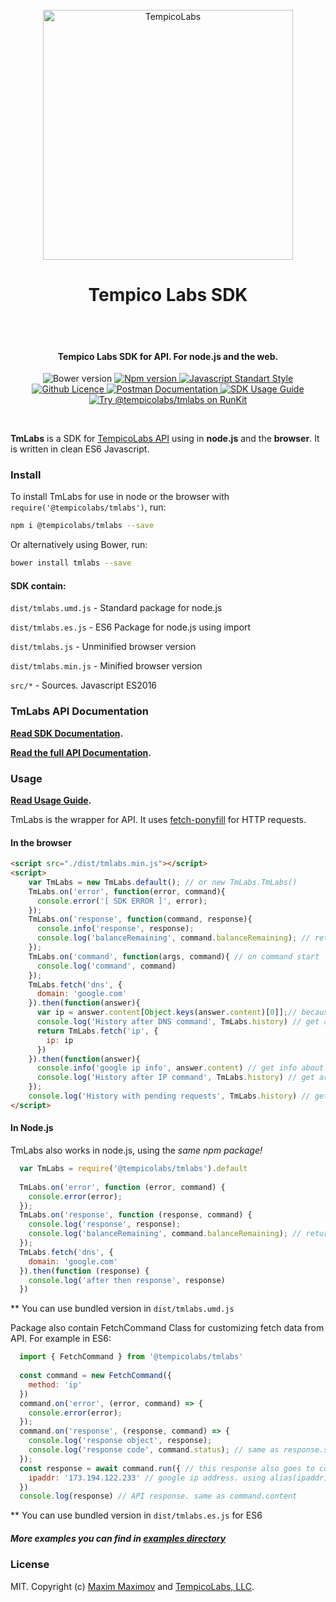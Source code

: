 <div align="center">
  <br>
  <a href="https://tempicolabs.com"><img src="https://www.tempicolabs.com/img/logo_tl_H_black.png" alt="TempicoLabs" width="400"></a>
  <br>
  <h1>Tempico Labs SDK</h1>
  <br>
  <br>
</div>

<div align="center"><h4>Tempico Labs SDK for API. For node.js and the web.</h4></div>

<p align="center">
  <img src="https://img.shields.io/bower/v/tmlabs.svg" alt="Bower version">
  <a href="https://www.npmjs.com/package/@tempicolabs/tmlabs">
    <img src="https://img.shields.io/npm/v/@tempicolabs/tmlabs.svg" alt="Npm version">
  </a>
  <a href="https://standardjs.com">
    <img src="https://img.shields.io/badge/code/style-standard-brightgreen.svg" alt="Javascript Standart Style">
  </a>
  <a href="https://github.com/TempicoLabs/tmlabs/blob/master/LICENSE">
    <img src="https://img.shields.io/github/license/TempicoLabs/tmlabs.svg" alt="Github Licence">
  </a>
  <a href="https://docs.tempicolabs.com/">
    <img src="https://img.shields.io/badge/docs-postman-orange.svg" alt="Postman Documentation">
  </a>
  <a href="https://runkit.com/4matic/get-started-with-tmlabs">
    <img src="https://img.shields.io/badge/guide-%40runkit-brightgreen.svg" alt="SDK Usage Guide">
  </a>
  <a href="https://npm.runkit.com/@tempicolabs/tmlabs">
      <img src="https://badge.runkitcdn.com/@tempicolabs/tmlabs.svg" alt="Try @tempicolabs/tmlabs on RunKit"/>
  </a>
</p>
<br>

**TmLabs** is a SDK for [TempicoLabs API](https://www.tempicolabs.com/index.t3m#api-description) using in **node.js** and the **browser**.
It is written in clean ES6 Javascript. 

### Install

To install TmLabs for use in node or the browser with `require('@tempicolabs/tmlabs')`, run:

```bash
npm i @tempicolabs/tmlabs --save
```

Or alternatively using Bower, run:

```bash
bower install tmlabs --save
```

#### SDK contain:

`dist/tmlabs.umd.js` - Standard package for node.js

`dist/tmlabs.es.js` - ES6 Package for node.js using import

`dist/tmlabs.js` - Unminified browser version

`dist/tmlabs.min.js` - Minified browser version

`src/*` - Sources. Javascript ES2016

### TmLabs API Documentation

**[Read SDK Documentation](docs/api.md).**

**[Read the full API Documentation](https://docs.tempicolabs.com/).**

### Usage

**[Read Usage Guide](https://runkit.com/4matic/get-started-with-tmlabs).**

TmLabs is the wrapper for API. It uses [fetch-ponyfill](https://github.com/qubyte/fetch-ponyfill) for HTTP requests.


#### In the browser

```html
<script src="./dist/tmlabs.min.js"></script>
<script>
    var TmLabs = new TmLabs.default(); // or new TmLabs.TmLabs()
    TmLabs.on('error', function(error, command){
      console.error('[ SDK ERROR ]', error);
    });
    TmLabs.on('response', function(command, response){
      console.info('response', response);
      console.log('balanceRemaining', command.balanceRemaining); // return Remaining Balance
    });
    TmLabs.on('command', function(args, command){ // on command start 
      console.log('command', command)
    });
    TmLabs.fetch('dns', {
      domain: 'google.com'
    }).then(function(answer){
      var ip = answer.content[Object.keys(answer.content)[0]];// because response will be in 'google.com' key
      console.log('History after DNS command', TmLabs.history) // get array of one completed command
      return TmLabs.fetch('ip', {
        ip: ip
      })
    }).then(function(answer){
      console.info('google ip info', answer.content) // get info about google ip address
      console.log('History after IP command', TmLabs.history) // get array of two completed commands
    });
    console.log('History with pending requests', TmLabs.history) // get array of two pending commands
</script>
```

#### In Node.js

TmLabs also works in node.js, using the *same npm package!*

```javascript
  var TmLabs = require('@tempicolabs/tmlabs').default
  
  TmLabs.on('error', function (error, command) {
    console.error(error);
  });
  TmLabs.on('response', function (response, command) {
    console.log('response', response);
    console.log('balanceRemaining', command.balanceRemaining); // return Remaining Balance
  });
  TmLabs.fetch('dns', {
    domain: 'google.com'
  }).then(function (response) {
    console.log('after then response', response)
  })
```
** You can use bundled version in `dist/tmlabs.umd.js`

Package also contain FetchCommand Class for customizing fetch data from API.
For example in ES6:

```javascript
  import { FetchCommand } from '@tempicolabs/tmlabs'
  
  const command = new FetchCommand({
    method: 'ip'
  })
  command.on('error', (error, command) => {
    console.error(error);
  });
  command.on('response', (response, command) => {
    console.log('response object', response);
    console.log('response code', command.status); // same as response.status. return status code, for example 200
  });
  const response = await command.run({ // this response also goes to command.on('response') EventHandler if no error exists
    ipaddr: '173.194.122.233' // google ip address. using alias(ipaddr)
  })
  console.log(response) // API response. same as command.content
```
** You can use bundled version in `dist/tmlabs.es.js` for ES6

##### More examples you can find in [examples directory](examples)

### License

MIT. Copyright (c) [Maxim Maximov](http://4matikku.com) and [TempicoLabs, LLC](https://tempicolabs.com).
